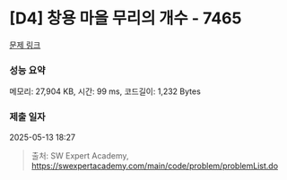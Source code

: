 # [D4] 창용 마을 무리의 개수 - 7465 

[문제 링크](https://swexpertacademy.com/main/code/problem/problemDetail.do?contestProbId=AWngfZVa9XwDFAQU) 

### 성능 요약

메모리: 27,904 KB, 시간: 99 ms, 코드길이: 1,232 Bytes

### 제출 일자

2025-05-13 18:27



> 출처: SW Expert Academy, https://swexpertacademy.com/main/code/problem/problemList.do